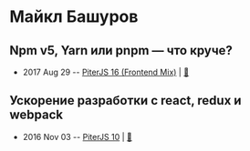 # Майкл Башуров

## Npm v5, Yarn или pnpm — что круче?
- 2017 Aug 29 -- [PiterJS 16 (Frontend Mix)](https://www.youtube.com/watch?v=SFYksKizRhg)  | [:notebook:](https://github.com/piterjs/piterjs.org/blob/master/events/16/Mike_Bashurov.pdf)  
## Ускорение разработки с react, redux и webpack
- 2016 Nov 03 -- [PiterJS 10](https://www.youtube.com/watch?v=focKokPowc4)  | [:notebook:](https://saitonakamura.github.io/react-redux-webpack-presentation/)  
